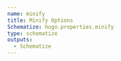 ```yaml
---
name: minify
title: Minify Options
Schematize: hugo.properties.minify
type: schematize
outputs:
  - Schematize
---
```

